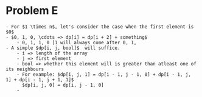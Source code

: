 # Problem E
	- For $1 \times n$, let's consider the case when the first element is $0$
	- $0, 1, 0, \cdots => dp[i] = dp[i + 2] + something$
		- 0, 1, 1, 0 [1 will always come after 0, 1,
	- A simple $dp[i, j, bool]$  will suffice.
		- i => length of the array
		- j => first element
		- bool => whether this element will is greater than atleast one of its neighbours
		- For example: $dp[i, j, 1] = dp[i - 1, j - 1, 0] + dp[i - 1, j, 1] + dp[i - 1, j + 1, 1]$
		  $dp[i, j, 0] = dp[i, j - 1, 0]
		-